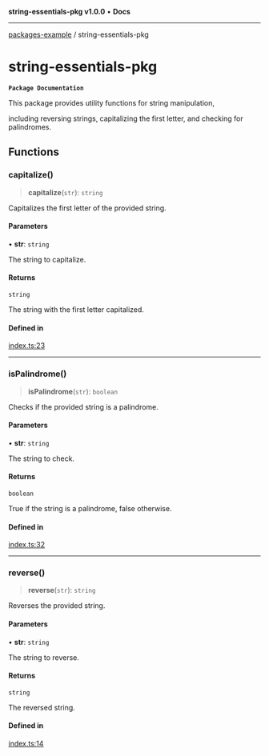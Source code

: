 **string-essentials-pkg v1.0.0** • **Docs**

***

[packages-example](../README.md) / string-essentials-pkg

# string-essentials-pkg

**`Package Documentation`**

This package provides utility functions for string manipulation,

including reversing strings, capitalizing the first letter, and checking for palindromes.

## Functions

### capitalize()

> **capitalize**(`str`): `string`

Capitalizes the first letter of the provided string.

#### Parameters

• **str**: `string`

The string to capitalize.

#### Returns

`string`

The string with the first letter capitalized.

#### Defined in

[index.ts:23](https://github.com/typedoc2md/typedoc-plugin-markdown-examples/blob/main/examples/core/05-packages/packages/string-essentials/index.ts#L23)

***

### isPalindrome()

> **isPalindrome**(`str`): `boolean`

Checks if the provided string is a palindrome.

#### Parameters

• **str**: `string`

The string to check.

#### Returns

`boolean`

True if the string is a palindrome, false otherwise.

#### Defined in

[index.ts:32](https://github.com/typedoc2md/typedoc-plugin-markdown-examples/blob/main/examples/core/05-packages/packages/string-essentials/index.ts#L32)

***

### reverse()

> **reverse**(`str`): `string`

Reverses the provided string.

#### Parameters

• **str**: `string`

The string to reverse.

#### Returns

`string`

The reversed string.

#### Defined in

[index.ts:14](https://github.com/typedoc2md/typedoc-plugin-markdown-examples/blob/main/examples/core/05-packages/packages/string-essentials/index.ts#L14)
